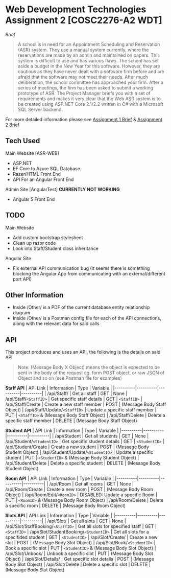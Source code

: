 # Web Development Technologies Assignment 2 [COSC2276-A2 WDT]

*Brief*
>A school is in need for an Appointment Scheduling and Reservation (ASR) system. They
use a manual system currently, where the reservations are made by an admin and
maintained on papers. This system is difficult to use and has various flaws. The school
has set aside a budget in the New Year for this software. However, they are cautious as
they have never dealt with a software firm before and are afraid that the software may not
meet their needs.
>After much deliberation, the school committee has approached your firm. After a series
of meetings, the firm has been asked to submit a working prototype of ASR.
>The Project Manager briefs you with a set of requirements and makes it very clear that
the Web ASR system is to be created using ASP.<span></span>NET Core 2.1/2.2 written in C# with
a Microsoft SQL Server backend. 

For more detailed information please see  [Assignment 1 Brief](/Other/WDT_Assignment_1.pdf) &  [Assignment 2 Brief](/Other/WDT_Assignment_2.pdf)

## Tech Used
Main Website [ASR-WEB] 
- ASP.<span></span>NET
- EF Core to Azure SQL Database 
- Razer/HTML Front End 
- API For an Angular Front End

Admin Site [AngularTest] **CURRENTLY NOT WORKING**
- Angular 5 Front End

## TODO
Main Website
- Add custom bootstrap stylesheet
- Clean up razor code
- Look into Staff/Student class inheritance

Angular Site
- Fix external API communication bug (It seems there is something blocking the Angular App from communicating with an external/different port API)

## Other Information
-	Inside /Other/ is a PDF of the current database entity relationship diagram
-	Inside /Other/ is a Postman config file for each of the API connections, along with the relevant data for said calls

## API

This project produces and uses an API, the following is the details on said API
>Note: (Message Body X Object) means the object is expected to be sent in the body of the request eg. form POST object, or raw JSON of Object and so on (see Postman file for examples)

**Staff API**
| API Link | Information | Type | Variable |
|----------|----------|----------|----------|
| /api/Staff/ |	Get all staff |	GET	| None
| /api/Staff/`<StaffID>` |	Get specific staff details |	GET |	`<StaffID>`
| /api/Staff/Create |	Create a new staff member |	POST |	(Message Body Staff Object)
| /api/Staff/Update/`<StaffID>` | Update a specific staff member |	PUT |	`<StaffID>` & (Message Body Staff Object)
| /api/Staff/Delete |	Delete a specific staff member |	DELETE |	(Message Body Staff Object)


**Student API**
| API Link | Information | Type | Variable |
|----------|----------|----------|----------|
| /api/Student |	Get all students |	GET |	None
| /api/Student/`<StudentID>` |	Get specific student details |	GET |	`<StudentID>`
| /api/Student/Create |	Create a new student |	POST |	(Message Body Student Object)
| /api/Student/Update/`<StudentID>` |	Update a specific student |	PUT |	`<StudentID>` & (Message Body Student Object)
| /api/Student/Delete |	Delete a specific student |	DELETE |	(Message Body Student Object)

**Room API**
| API Link | Information | Type | Variable |
|----------|----------|----------|----------|
| /api/Room |	Get all rooms |	GET |	None
| /api/Room/Create |	Create a new room |	POST |	(Message Body Room Object)
| /api/Room/Edit/`<RoomID>` |	DISABLED: Update a specific Room |	PUT |	`<RoomID>` & (Message Body Room Object)
| /api/Room/Delete |	Delete a specific room |	DELETE |	(Message Body Room Object) 

**Slots API**
| API Link | Information | Type | Variable |
|----------|----------|----------|----------|
| /api/Slot/ |	Get all slots |	GET |	None
| /api/Slot/StaffBooking/`<StaffID>` |	Get all slots for specified staff |	GET |	`<StaffID>`
| /api/Slot/StudentBooking/`<StudentID>` |	Get all slots for a specifided student |	GET |	`<StudentID>`
| /api/Slot/Create/ |	Create a new slot |	POST |	(Message Body Slot Object)
| /api/Slot/Book/`<StudentID>` |	Book a specific slot |	PUT |	`<StudentID>` & (Message Body Slot Object)
| /api/Slot/Unbook/ |	Unbook a specific slot |	PUT |	(Message Body Slot Object)
| /api/Slot/Details/ |	Get specific slot details |	POST |	(Message Body Slot Object)
| /api/Slot/Delete |	Delete a specific slot |	DELETE |	(Message Body Slot Object)
